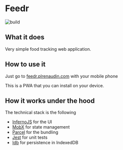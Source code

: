 # Feedr

![build](https://travis-ci.org/plrenaudin/feedr.svg?branch=master)

## What it does

Very simple food tracking web application.

## How to use it

Just go to [feedr.plrenaudin.com](feedr.plrenaudin.com) with your mobile phone

This is a PWA that you can install on your device.

## How it works under the hood

The technical stack is the following

* [InfernoJS](https://infernojs.org/) for the UI
* [MobX](https://mobx.js.org/) for state management
* [Parcel](https://parceljs.org/) for the bundling
* [Jest](https://facebook.github.io/jest/) for unit tests
* [Idb](https://github.com/jakearchibald/idb) for persistence in IndexedDB
